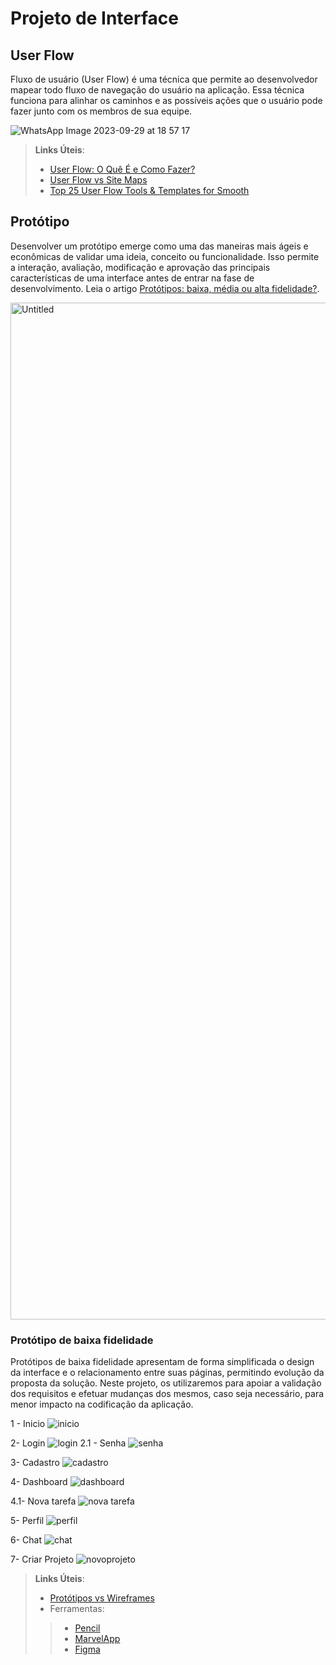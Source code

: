 
# Projeto de Interface

## User Flow

Fluxo de usuário (User Flow) é uma técnica que permite ao desenvolvedor mapear todo fluxo de navegação do usuário na aplicação. Essa técnica funciona para alinhar os caminhos e as possíveis ações que o usuário pode fazer junto com os membros de sua equipe.

![WhatsApp Image 2023-09-29 at 18 57 17](https://github.com/ICEI-PUC-Minas-PMV-ADS/pmv-ads-2023-2-e1-proj-web-t14-ProjDevTask/assets/62924010/297251a3-6454-41db-80ae-c271d731880d)

> **Links Úteis**:
> - [User Flow: O Quê É e Como Fazer?](https://medium.com/7bits/fluxo-de-usu%C3%A1rio-user-flow-o-que-%C3%A9-como-fazer-79d965872534)
> - [User Flow vs Site Maps](http://designr.com.br/sitemap-e-user-flow-quais-as-diferencas-e-quando-usar-cada-um/)
> - [Top 25 User Flow Tools & Templates for Smooth](https://www.mockplus.com/blog/post/user-flow-tools)

## Protótipo

Desenvolver um protótipo emerge como uma das maneiras mais ágeis e econômicas de validar uma ideia, conceito ou funcionalidade. Isso permite a interação, avaliação, modificação e aprovação das principais características de uma interface antes de entrar na fase de desenvolvimento. Leia o artigo [Protótipos: baixa, média ou alta fidelidade?](https://medium.com/ladies-that-ux-br/prot%C3%B3tipos-baixa-m%C3%A9dia-ou-alta-fidelidade-71d897559135).

<img width="1627" alt="Untitled" src="https://github.com/ICEI-PUC-Minas-PMV-ADS/pmv-ads-2023-2-e1-proj-web-t14-ProjDevTask/assets/62924010/e381a674-f396-4f38-87a0-7939ff0322a5">

### Protótipo de baixa fidelidade

Protótipos de baixa fidelidade apresentam de forma simplificada o design da interface e o relacionamento entre suas páginas, permitindo evolução da proposta da solução. Neste projeto, os utilizaremos para apoiar a validação dos requisitos e efetuar mudanças dos mesmos, caso seja necessário, para menor impacto na codificação da aplicação.

1 - Inicio
![inicio](https://github.com/ICEI-PUC-Minas-PMV-ADS/pmv-ads-2023-2-e1-proj-web-t14-ProjDevTask/assets/62924010/6859ca6f-eef7-4117-9630-35bbf9424b69)

2- Login
![login](https://github.com/ICEI-PUC-Minas-PMV-ADS/pmv-ads-2023-2-e1-proj-web-t14-ProjDevTask/assets/62924010/7f173b26-d0b0-47be-a426-ac8a7968bb7f)
2.1 - Senha
![senha](https://github.com/ICEI-PUC-Minas-PMV-ADS/pmv-ads-2023-2-e1-proj-web-t14-ProjDevTask/assets/62924010/33d06815-ea36-4c7c-ba5b-4c90311b9a0f)

3- Cadastro
![cadastro](https://github.com/ICEI-PUC-Minas-PMV-ADS/pmv-ads-2023-2-e1-proj-web-t14-ProjDevTask/assets/62924010/9cc3e58a-e99d-4d9a-bb9c-03c6d10fbb70)

4- Dashboard
![dashboard](https://github.com/ICEI-PUC-Minas-PMV-ADS/pmv-ads-2023-2-e1-proj-web-t14-ProjDevTask/assets/62924010/ccf6a993-5254-41d3-9186-a3be51f69d28)

4.1- Nova tarefa
![nova tarefa](https://github.com/ICEI-PUC-Minas-PMV-ADS/pmv-ads-2023-2-e1-proj-web-t14-ProjDevTask/assets/62924010/00b254ad-39e8-4414-b3e5-9b5e762858a1)

5- Perfil
![perfil](https://github.com/ICEI-PUC-Minas-PMV-ADS/pmv-ads-2023-2-e1-proj-web-t14-ProjDevTask/assets/62924010/4f8c54c6-c9f1-4626-adb2-a090f16dfcc3)

6- Chat
![chat](https://github.com/ICEI-PUC-Minas-PMV-ADS/pmv-ads-2023-2-e1-proj-web-t14-ProjDevTask/assets/62924010/0eed0859-69af-4074-a135-7ae56b7de987)

7- Criar Projeto
![novoprojeto](https://github.com/ICEI-PUC-Minas-PMV-ADS/pmv-ads-2023-2-e1-proj-web-t14-ProjDevTask/assets/62924010/f5f2892b-8d03-4ead-8488-958b7018827b)
 
> **Links Úteis**:
> - [Protótipos vs Wireframes](https://www.nngroup.com/videos/prototypes-vs-wireframes-ux-projects/)
>- Ferramentas:
>> - [Pencil](https://pencil.evolus.vn/)
>> - [MarvelApp](https://marvelapp.com/)
>> - [Figma](https://www.figma.com/)



